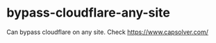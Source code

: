 # bypass-cloudflare-any-site
Can bypass cloudflare on any site. Check https://www.capsolver.com/ 











                                                                                                                                               